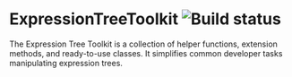 # ExpressionTreeToolkit ![Build status](https://alecsg77.visualstudio.com/_apis/public/build/definitions/6874db54-d5ec-4a83-b731-15da00bcbcde/13/badge)

The Expression Tree Toolkit is a collection of helper functions, extension methods, and ready-to-use classes. It simplifies common developer tasks manipulating expression trees.
